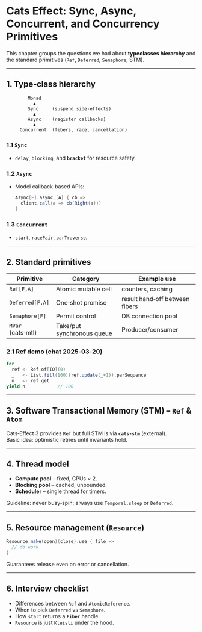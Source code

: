 # Cats Effect: Sync, Async, Concurrent, and Concurrency Primitives

This chapter groups the questions we had about **typeclasses hierarchy** and the standard primitives (`Ref`, `Deferred`, `Semaphore`, STM).

---

## 1. Type‑class hierarchy

```
        Monad
          ▲
        Sync     (suspend side‑effects)
          ▲
        Async    (register callbacks)
          ▲
     Concurrent  (fibers, race, cancellation)
```

### 1.1 `Sync`
* `delay`, `blocking`, and **`bracket`** for resource safety.

### 1.2 `Async`
* Model callback‑based APIs:
  ```scala
  Async[F].async_[A] { cb =>
    client.call(a => cb(Right(a)))
  }
  ```

### 1.3 `Concurrent`
* `start`, `racePair`, `parTraverse`.

---

## 2. Standard primitives

| Primitive | Category | Example use |
|-----------|----------|-------------|
| `Ref[F,A]` | Atomic mutable cell | counters, caching |
| `Deferred[F,A]` | One‑shot promise | result hand‑off between fibers |
| `Semaphore[F]` | Permit control | DB connection pool |
| `MVar` (cats‑mtl) | Take/put synchronous queue | Producer/consumer |

### 2.1 Ref demo (chat 2025‑03‑20)
```scala
for
  ref <- Ref.of[IO](0)
  _   <- List.fill(100)(ref.update(_+1)).parSequence
  n   <- ref.get
yield n            // 100
```

---

## 3. Software Transactional Memory (STM) – `Ref` & `Atom`
Cats‑Effect 3 provides `Ref` but full STM is via **`cats-stm`** (external).  
Basic idea: optimistic retries until invariants hold.

---

## 4. Thread model

* **Compute pool** – fixed, CPUs × 2.  
* **Blocking pool** – cached, unbounded.  
* **Scheduler** – single thread for timers.

Guideline: never busy‑spin; always use `Temporal.sleep` or `Deferred`.

---

## 5. Resource management (`Resource`)

```scala
Resource.make(open)(close).use { file =>
  // do work
}
```
Guarantees release even on error or cancellation.

---

## 6. Interview checklist
* Differences between `Ref` and `AtomicReference`.  
* When to pick `Deferred` vs `Semaphore`.  
* How `start` returns a **`Fiber`** handle.  
* `Resource` is just `Kleisli` under the hood.

